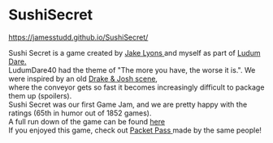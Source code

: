 # SushiSecret

https://jamesstudd.github.io/SushiSecret/

Sushi Secret is a game created by <a href="https://github.com/JakeMLyons"> Jake Lyons </a> and myself as part of <a href="https://ldjam.com/"> Ludum Dare. </a><br>
LudumDare40 had the theme of "The more you have, the worse it is.". We were inspired by an old <a href="https://www.youtube.com/watch?v=UcyE-5dv1Kc">Drake & Josh scene</a>,<br>
where the conveyor gets so fast it becomes increasingly difficult to package them up (spoilers).<br>
Sushi Secret was our first Game Jam, and we are pretty happy with the ratings (65th in humor out of 1852 games).<br>
A full run down of the game can be found <a href="https://ldjam.com/events/ludum-dare/40/sushi-secret"> here </a> <br>
If you enjoyed this game, check out <a href="https://jamesstudd.github.io/PacketPass/"> Packet Pass </a> made by the same people!
